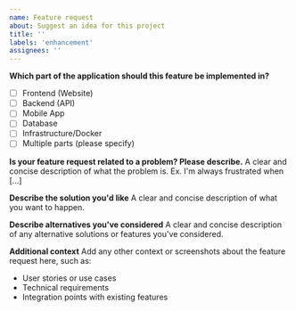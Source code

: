 ```yaml
---
name: Feature request
about: Suggest an idea for this project
title: ''
labels: 'enhancement'
assignees: ''
---
```


**Which part of the application should this feature be implemented in?**

- [ ] Frontend (Website)
- [ ] Backend (API)
- [ ] Mobile App
- [ ] Database
- [ ] Infrastructure/Docker
- [ ] Multiple parts (please specify)

**Is your feature request related to a problem? Please describe.**
A clear and concise description of what the problem is. Ex. I'm always frustrated when [...]

**Describe the solution you'd like**
A clear and concise description of what you want to happen.

**Describe alternatives you've considered**
A clear and concise description of any alternative solutions or features you've considered.

**Additional context**
Add any other context or screenshots about the feature request here, such as:

- User stories or use cases
- Technical requirements
- Integration points with existing features
